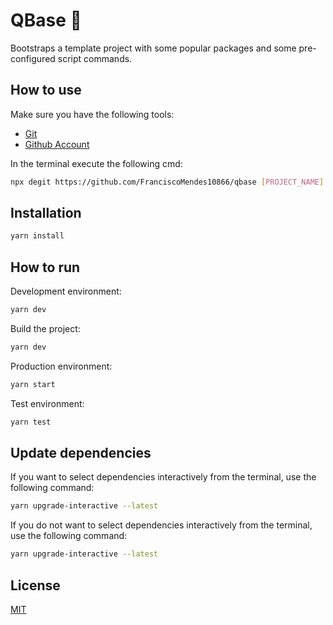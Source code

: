 # QBase 📯

Bootstraps a template project with some popular packages and some pre-configured script commands. 

## How to use

Make sure you have the following tools:

- [Git](https://git-scm.com/)
- [Github Account](https://github.com/)

In the terminal execute the following cmd:

```bash
npx degit https://github.com/FranciscoMendes10866/qbase [PROJECT_NAME]
```

## Installation

```bash
yarn install
```

## How to run

Development environment:

```bash
yarn dev
```

Build the project:

```bash
yarn dev
```

Production environment:

```bash
yarn start
```

Test environment:

```bash
yarn test
```

## Update dependencies

If you want to select dependencies interactively from the terminal, use the following command:

```bash
yarn upgrade-interactive --latest 
```

If you do not want to select dependencies interactively from the terminal, use the following command:

```bash
yarn upgrade-interactive --latest 
```
## License
[MIT](https://choosealicense.com/licenses/mit/)
